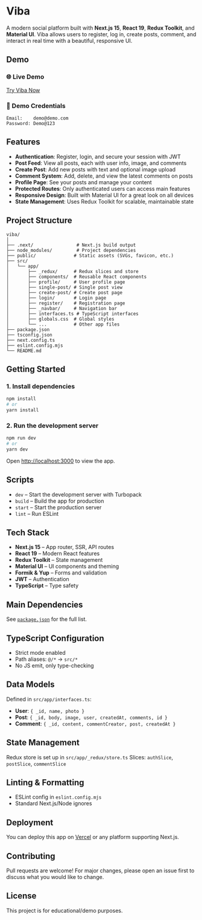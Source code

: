 # Viba

A modern social platform built with **Next.js 15**, **React 19**, **Redux Toolkit**, and **Material UI**.
Viba allows users to register, log in, create posts, comment, and interact in real time with a beautiful, responsive UI.

## Demo

### :globe_with_meridians: Live Demo

[Try Viba Now](https://viba.vercel.app/)

### :key: Demo Credentials

```
Email:    demo@demo.com
Password: Demo@123
```

## Features

- **Authentication**: Register, login, and secure your session with JWT
- **Post Feed**: View all posts, each with user info, image, and comments
- **Create Post**: Add new posts with text and optional image upload
- **Comment System**: Add, delete, and view the latest comments on posts
- **Profile Page**: See your posts and manage your content
- **Protected Routes**: Only authenticated users can access main features
- **Responsive Design**: Built with Material UI for a great look on all devices
- **State Management**: Uses Redux Toolkit for scalable, maintainable state

## Project Structure

```
viba/
│
├── .next/                # Next.js build output
├── node_modules/         # Project dependencies
├── public/              # Static assets (SVGs, favicon, etc.)
├── src/
│   └── app/
│       ├── _redux/      # Redux slices and store
│       ├── components/  # Reusable React components
│       ├── profile/     # User profile page
│       ├── single-post/ # Single post view
│       ├── create-post/ # Create post page
│       ├── login/       # Login page
│       ├── register/    # Registration page
│       ├── _navbar/     # Navigation bar
│       ├── interfaces.ts # TypeScript interfaces
│       ├── globals.css  # Global styles
│       └── ...          # Other app files
├── package.json
├── tsconfig.json
├── next.config.ts
├── eslint.config.mjs
└── README.md
```

## Getting Started

### 1. Install dependencies

```bash
npm install
# or
yarn install
```

### 2. Run the development server

```bash
npm run dev
# or
yarn dev
```

Open [http://localhost:3000](http://localhost:3000) to view the app.

## Scripts

- `dev` – Start the development server with Turbopack
- `build` – Build the app for production
- `start` – Start the production server
- `lint` – Run ESLint

## Tech Stack

- **Next.js 15** – App router, SSR, API routes
- **React 19** – Modern React features
- **Redux Toolkit** – State management
- **Material UI** – UI components and theming
- **Formik & Yup** – Forms and validation
- **JWT** – Authentication
- **TypeScript** – Type safety

## Main Dependencies

See [`package.json`](./package.json) for the full list.

## TypeScript Configuration

- Strict mode enabled
- Path aliases: `@/*` → `src/*`
- No JS emit, only type-checking

## Data Models

Defined in `src/app/interfaces.ts`:

- **User**: `{ _id, name, photo }`
- **Post**: `{ _id, body, image, user, createdAt, comments, id }`
- **Comment**: `{ _id, content, commentCreator, post, createdAt }`

## State Management

Redux store is set up in `src/app/_redux/store.ts`
Slices: `authSlice`, `postSlice`, `commentSlice`

## Linting & Formatting

- ESLint config in `eslint.config.mjs`
- Standard Next.js/Node ignores

## Deployment

You can deploy this app on [Vercel](https://vercel.com/) or any platform supporting Next.js.

## Contributing

Pull requests are welcome! For major changes, please open an issue first to discuss what you would like to change.

## License

This project is for educational/demo purposes.

